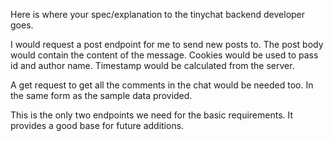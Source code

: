 Here is where your spec/explanation to the tinychat backend developer goes.

I would request a post endpoint for me to send new posts to. The post body would
contain the content of the message. Cookies would be used to pass id and author
name. Timestamp would be calculated from the server.

A get request to get all the comments in the chat would be needed too. In the
same form as the sample data provided.

This is the only two endpoints we need for the basic requirements. It provides
a good base for future additions.
